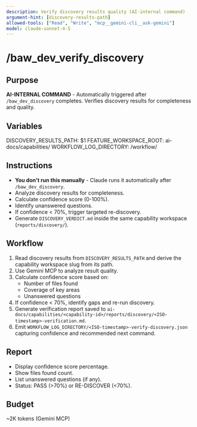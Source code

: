 ```yaml
---
description: Verify discovery results quality (AI-internal command)
argument-hint: [discovery-results-path]
allowed-tools: ["Read", "Write", "mcp__gemini-cli__ask-gemini"]
model: claude-sonnet-4-5
---
```


# /baw_dev_verify_discovery

## Purpose
**AI-INTERNAL COMMAND** - Automatically triggered after `/baw_dev_discovery` completes. Verifies discovery results for completeness and quality.

## Variables
DISCOVERY_RESULTS_PATH: $1
FEATURE_WORKSPACE_ROOT: ai-docs/capabilities/
WORKFLOW_LOG_DIRECTORY: <feature-workspace>/workflow/

## Instructions
- **You don't run this manually** - Claude runs it automatically after `/baw_dev_discovery`.
- Analyze discovery results for completeness.
- Calculate confidence score (0-100%).
- Identify unanswered questions.
- If confidence < 70%, trigger targeted re-discovery.
- Generate `DISCOVERY_VERDICT.md` inside the same capability workspace (`reports/discovery/`).

## Workflow
1. Read discovery results from `DISCOVERY_RESULTS_PATH` and derive the capability workspace slug from its path.
2. Use Gemini MCP to analyze result quality.
3. Calculate confidence score based on:
   - Number of files found
   - Coverage of key areas
   - Unanswered questions
4. If confidence < 70%, identify gaps and re-run discovery.
5. Generate verification report saved to `ai-docs/capabilities/<capability-id>/reports/discovery/<ISO-timestamp>-verification.md`.
6. Emit `WORKFLOW_LOG_DIRECTORY/<ISO-timestamp>-verify-discovery.json` capturing confidence and recommended next command.

## Report
- Display confidence score percentage.
- Show files found count.
- List unanswered questions (if any).
- Status: PASS (>70%) or RE-DISCOVER (<70%).

## Budget
~2K tokens (Gemini MCP)
